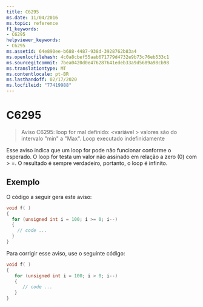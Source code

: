 ```yaml
---
title: C6295
ms.date: 11/04/2016
ms.topic: reference
f1_keywords:
- C6295
helpviewer_keywords:
- C6295
ms.assetid: 64e890ee-b688-4487-938d-3928762b83a4
ms.openlocfilehash: 4c0a8cbef55aab671779d4732e9b73c76eb533c1
ms.sourcegitcommit: 7bea0420d0e476287641edeb33a9d5689a98cb98
ms.translationtype: MT
ms.contentlocale: pt-BR
ms.lasthandoff: 02/17/2020
ms.locfileid: "77419988"
---
```

# <a name="c6295"></a>C6295

> Aviso C6295: loop for mal definido: \<variável > valores são do intervalo "min" a "Max". Loop executado indefinidamente

Esse aviso indica que um loop for pode não funcionar conforme o esperado. O loop for testa um valor não assinado em relação a zero (0) com > =. O resultado é sempre verdadeiro, portanto, o loop é infinito.

## <a name="example"></a>Exemplo

O código a seguir gera este aviso:

```cpp
void f( )
{
  for (unsigned int i = 100; i >= 0; i--)
  {
    // code ...
  }
}
```

Para corrigir esse aviso, use o seguinte código:

```cpp
void f( )
{
   for (unsigned int i = 100; i > 0; i--)
   {
      // code ...
   }
}
```
